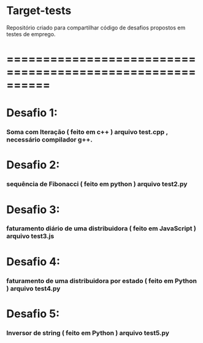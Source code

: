# Target-tests
Repositório criado para compartilhar código de desafios propostos em testes de emprego.
# ==========================================================
# Desafio 1:
### Soma com Iteração ( feito em c++ ) arquivo test.cpp , necessário compilador g++.

# Desafio 2:
### sequência de Fibonacci ( feito em python ) arquivo test2.py

# Desafio 3:
### faturamento diário de uma distribuidora ( feito em JavaScript ) arquivo test3.js

# Desafio 4:
### faturamento de uma distribuidora por estado ( feito em Python ) arquivo test4.py

# Desafio 5:
### Inversor de string ( feito em Python ) arquivo test5.py

